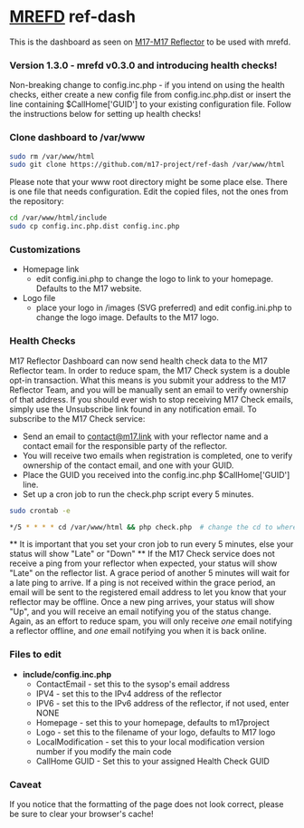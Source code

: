 # [MREFD](https://github.com/n7tae/mrefd) ref-dash

This is the dashboard as seen on [M17-M17 Reflector](https://ref.m17.link) to be used with mrefd.

### Version 1.3.0 - mrefd v0.3.0 and introducing health checks!

Non-breaking change to config.inc.php - if you intend on using the health checks, either create a new config file from config.inc.php.dist or insert the line containing $CallHome['GUID'] to your existing configuration file. Follow the instructions below for setting up health checks!

### Clone dashboard to /var/www

```bash
sudo rm /var/www/html
sudo git clone https://github.com/m17-project/ref-dash /var/www/html     # or where ever your system www root is located
```

Please note that your www root directory might be some place else. There is one file that needs configuration. Edit the copied files, not the ones from the repository:

```bash
cd /var/www/html/include
sudo cp config.inc.php.dist config.inc.php
```

### Customizations
- Homepage link
  - edit config.ini.php to change the logo to link to your homepage. Defaults to the M17 website.
- Logo file
  - place your logo in /images (SVG preferred) and edit config.ini.php to change the logo image. Defaults to the M17 logo.

### Health Checks
M17 Reflector Dashboard can now send health check data to the M17 Reflector team.
In order to reduce spam, the M17 Check system is a double opt-in transaction. What this means is you submit your address to the M17 Reflector Team, and you will be manually sent an email to verify ownership of that address. If you should ever wish to stop receiving M17 Check emails, simply use the Unsubscribe link found in any notification email.
To subscribe to the M17 Check service:
- Send an email to contact@m17.link with your reflector name and a contact email for the responsible party of the reflector.
- You will receive two emails when registration is completed, one to verify ownership of the contact email, and one with your GUID.
- Place the GUID you received into the config.inc.php $CallHome['GUID'] line.
- Set up a cron job to run the check.php script every 5 minutes.
```bash
sudo crontab -e

*/5 * * * * cd /var/www/html && php check.php  # change the cd to wherever your system www root is located
```
** It is important that you set your cron job to run every 5 minutes, else your status will show "Late" or "Down" **
If the M17 Check service does not receive a ping from your reflector when expected, your status will show "Late" on the reflector list. A grace period of another 5 minutes will wait for a late ping to arrive. If a ping is not received within the grace period, an email will be sent to the registered email address to let you know that your reflector may be offline. Once a new ping arrives, your status will show "Up", and you will receive an email notifying you of the status change.
Again, as an effort to reduce spam, you will only receive *one* email notifying a reflector offline, and *one* email notifying you when it is back online.

### Files to edit
- **include/config.inc.php** 
  - ContactEmail - set this to the sysop's email address
  - IPV4 - set this to the IPv4 address of the reflector
  - IPV6 - set this to the IPv6 address of the reflector, if not used, enter NONE
  - Homepage - set this to your homepage, defaults to m17project
  - Logo - set this to the filename of your logo, defaults to M17 logo
  - LocalModification - set this to your local modification version number if you modify the main code
  - CallHome GUID - Set this to your assigned Health Check GUID

### Caveat

If you notice that the formatting of the page does not look correct, please be sure to clear your browser's cache!